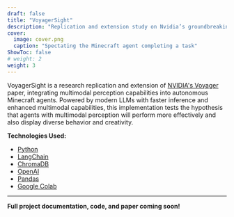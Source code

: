 ```yaml
---
draft: false
title: "VoyagerSight"
description: "Replication and extension study on Nvidia’s groundbreaking Voyager, exploring the effects of multimodal inputs on Minecraft LLM agents"
cover:
  image: cover.png
  caption: "Spectating the Minecraft agent completing a task"
ShowToc: false
# weight: 2
weight: 3
---
```


VoyagerSight is a research replication and extension of [NVIDIA's Voyager](https://voyager.minedojo.org/) paper, integrating multimodal perception capabilities into autonomous Minecraft agents. Powered by modern LLMs with faster inference and enhanced multimodal capabilities, this implementation tests the hypothesis that agents with multimodal perception will perform more effectively and also display diverse behavior and creativity.

**Technologies Used:**

- [Python](https://www.python.org/)
- [LangChain](https://langchain.com/)
- [ChromaDB](https://docs.trychroma.com/docs/overview/introduction)
- [OpenAI](https://openai.com/)
- [Pandas](https://pandas.pydata.org/)
- [Google Colab](https://colab.research.google.com/)

---

**Full project documentation, code, and paper coming soon!**

<!--
Key things to highlight when writing:

- Replicated a cutting edge study on LLM agents in complicated environments
- Applied modern, smarter, faster LLMs to the task
- Prompt engineered to optimize task completion
- Extended the study to include multimodal inputs, using images from the agents POV to guide the agent
- RAG for skill selection
- Conducted similar ablation studies to understand the effects of multimodal inputs
- LangChain experience
- Restful API experience
  ` -->
